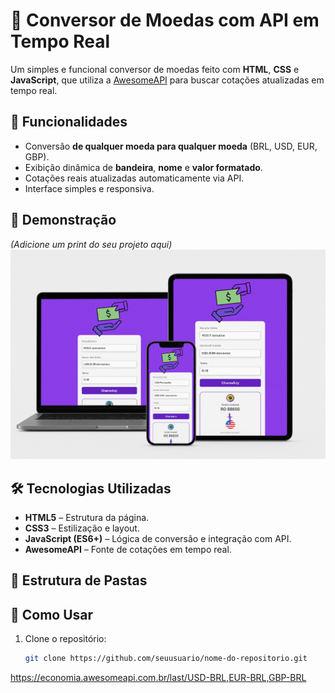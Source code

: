 # 💱 Conversor de Moedas com API em Tempo Real

Um simples e funcional conversor de moedas feito com **HTML**, **CSS** e **JavaScript**, que utiliza a [AwesomeAPI](https://docs.awesomeapi.com.br/api-de-moedas) para buscar cotações atualizadas em tempo real.

## 🚀 Funcionalidades
- Conversão **de qualquer moeda para qualquer moeda** (BRL, USD, EUR, GBP).
- Exibição dinâmica de **bandeira**, **nome** e **valor formatado**.
- Cotações reais atualizadas automaticamente via API.
- Interface simples e responsiva.

## 📸 Demonstração
*(Adicione um print do seu projeto aqui)*  
![Demonstração do Conversor](assets/demo.png)

## 🛠 Tecnologias Utilizadas
- **HTML5** – Estrutura da página.
- **CSS3** – Estilização e layout.
- **JavaScript (ES6+)** – Lógica de conversão e integração com API.
- **AwesomeAPI** – Fonte de cotações em tempo real.

## 📂 Estrutura de Pastas

## 🔧 Como Usar
1. Clone o repositório:
   ```bash
   git clone https://github.com/seuusuario/nome-do-repositorio.git
https://economia.awesomeapi.com.br/last/USD-BRL,EUR-BRL,GBP-BRL
